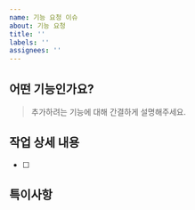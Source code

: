 ```yaml
---
name: 기능 요청 이슈
about: 기능 요청
title: ''
labels: ''
assignees: ''
---
```


## 어떤 기능인가요?

> 추가하려는 기능에 대해 간결하게 설명해주세요.

## 작업 상세 내용

- [ ]

## 특이사항
